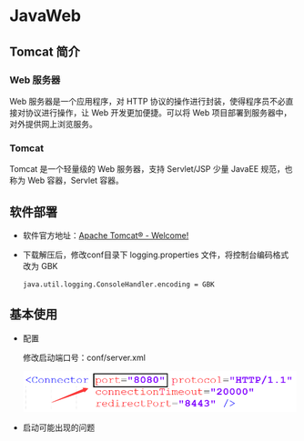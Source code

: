 # JavaWeb

## Tomcat 简介

### Web 服务器

Web 服务器是一个应用程序，对 HTTP 协议的操作进行封装，使得程序员不必直接对协议进行操作，让 Web 开发更加便捷。可以将 Web 项目部署到服务器中，对外提供网上浏览服务。

### Tomcat

Tomcat 是一个轻量级的 Web 服务器，支持 Servlet/JSP 少量 JavaEE 规范，也称为 Web 容器，Servlet 容器。

## 软件部署

- 软件官方地址：[Apache Tomcat® - Welcome!](https://tomcat.apache.org/)

- 下载解压后，修改conf目录下 logging.properties 文件，将控制台编码格式改为 GBK

  ```properties
  java.util.logging.ConsoleHandler.encoding = GBK
  ```

## 基本使用

- 配置

  修改启动端口号：conf/server.xml

  ![](https://github.com/haitangstillcoding/study_note/raw/main/image/JavaWeb/Tomcat_port.png)

- 启动可能出现的问题